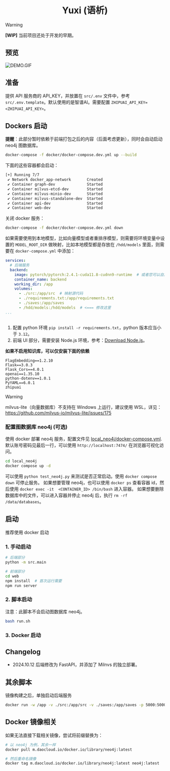 <h1 style="text-align: center">Yuxi (语析) </h1>

> [!WARNING]
> **[WIP]** 当前项目还处于开发的早期。

## 预览

![DEMO.GIF](./images/demo.gif)

## 准备

提供 API 服务商的 API_KEY，并放置在 `src/.env` 文件中，参考 `src/.env.template`。默认使用的是智谱AI。需要配置 `ZHIPUAI_API_KEY=<ZHIPUAI_API_KEY>`。



## Dockers 启动

**提醒**：此部分暂时依赖于前端打包之后的内容（后面考虑更新），同时会自动启动 neo4j 图数据库。

```bash
docker-compose -f docker/docker-compose.dev.yml up --build
```

下面的这些容器都会启动：

```bash
[+] Running 7/7
 ✔ Network docker_app-network       Created
 ✔ Container graph-dev              Started
 ✔ Container milvus-etcd-dev        Started
 ✔ Container milvus-minio-dev       Started
 ✔ Container milvus-standalone-dev  Started
 ✔ Container api-dev                Started
 ✔ Container web-dev                Started
```

关闭 docker 服务：

```bash
docker-compose -f docker/docker-compose.dev.yml down
```

如果需要使用到本地模型，比如向量模型或者重排序模型，则需要将环境变量中设置的 `MODEL_ROOT_DIR` 做映射，比如本地模型都是存放在 `/hdd/models` 里面，则需要在 `docker-compose.yml` 中添加：

```yml
services:
  # 后端服务
  backend:
    image: pytorch/pytorch:2.4.1-cuda11.8-cudnn9-runtime  # 或者您可以自定义 Python 基础镜像
    container_name: backend
    working_dir: /app
    volumes:
      - ./src:/app/src  # 映射源代码
      - ./requirements.txt:/app/requirements.txt
      - ./saves:/app/saves
      - /hdd/models:/hdd/models  # <=== 修改这里
...
```

##

1. 配置 python 环境 `pip install -r requirements.txt`，python 版本应当小于 `3.12`。
2. 前端 UI 部分，需要安装 Node.js  环境，参考：[Download Node.js](https://nodejs.org/en/download/package-manager)。

**如果不启用知识库，可以仅安装下面的依赖**

```
FlagEmbedding==1.2.10
Flask==3.0.3
Flask_Cors==4.0.1
openai==1.35.10
python-dotenv==1.0.1
PyYAML==6.0.1
zhipuai
```

> [!WARNING]
> milvus-lite（向量数据库）不支持在 Windows 上运行，建议使用 WSL，详见：https://github.com/milvus-io/milvus-lite/issues/175

### 配置图数据库 neo4j (可选)

使用 docker 部署 neo4j 服务，配置文件见 [local_neo4j/docker-compose.yml](local_neo4j/docker-compose.yml).
默认账号密码见最后一行，可以使用 `http://localhost:7474/` 在浏览器可视化访问。

```bash
cd local_neo4j
docker compose up -d
```

可以使用 `python test_neo4j.py` 来测试是否正常启动。使用 `docker compose down` 可停止服务。
如果想要管理 neo4j，也可以使用 `docker ps` 查看容器 id，然后使用 `docker exec -it  <CONTAINER_ID> /bin/bash` 进入容器。
如果想要删除数据库中的文件，可以进入容器并停止 neo4j 后，执行 `rm -rf /data/databases`。

## 启动

推荐使用 docker 启动

### 1. 手动启动

```bash
# 后端部分
python -m src.main

# 前端部分
cd web
npm install  # 首次运行需要
npm run server
```

### 2. 脚本启动

注意：此脚本不会启动图数据库 neo4j。

```bash
bash run.sh
```

### 3. Docker 启动

## Changelog

- 2024.10.12 后端修改为 FastAPI，并添加了 Milnvs 的独立部署。

## 其余脚本

镜像构建之后，单独启动后端服务

```bash
docker run -w /app -v ./src:/app/src -v ./saves:/app/saves -p 5000:5000 yuxi-know-backend
```

## Docker 镜像相关

如果无法直接下载相关镜像，尝试将前缀替换为：

```bash
# 以 neo4j 为例，其余一样
docker pull m.daocloud.io/docker.io/library/neo4j:latest

# 然后重命名镜像
docker tag m.daocloud.io/docker.io/library/neo4j:latest neo4j:latest
```